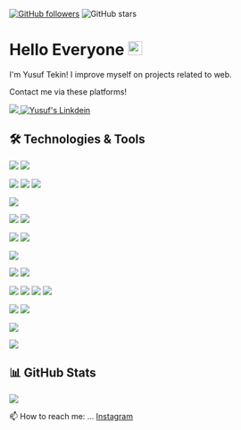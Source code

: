 
[![GitHub followers](https://img.shields.io/github/followers/Yusuf-Tekin?style=social)](https://github.com/Yusuf-Tekin?tab=followers)
![GitHub stars](https://img.shields.io/github/stars/Yusuf-Tekin?style=social)



# Hello Everyone <img src = "https://www.flaticon.com/svg/vstatic/svg/599/599527.svg?token=exp=1620037545~hmac=bb513b8ac314e9f23ac2789d82083b4d" width="25">
I'm Yusuf Tekin! I improve myself on projects related to web.

Contact me via these platforms! 

  <a href="https://www.instagram.com/yusuf.tekinx/"> <img src="https://skillicons.dev/icons?i=instagram"></img> </a>
  <a href="https://www.linkedin.com/in/yusuf-tekin-683a9b1a2/" target="_blank" rel="nofollow"><img alt="Yusuf's Linkdein" src="https://skillicons.dev/icons?i=linkedin" /></a>

  
## 🛠 Technologies & Tools 

<img src="https://skillicons.dev/icons?i=java&theme=light"></img>
<img src="https://skillicons.dev/icons?i=spring"></img>


<img src="https://skillicons.dev/icons?i=react&theme=light"></img>
<img src="https://skillicons.dev/icons?i=redux&theme=light"></img>
<img src="https://skillicons.dev/icons?i=next&theme=light"></img>


<img src="https://skillicons.dev/icons?i=js&theme=light"></img>


<img src="https://skillicons.dev/icons?i=vue&theme=light"></img>
<img src="https://skillicons.dev/icons?i=nuxt&theme=light"></img>



<img src="https://skillicons.dev/icons?i=nodejs"></img>
<img src="https://skillicons.dev/icons?i=express"></img>

<img src="https://skillicons.dev/icons?i=mongo"></img>

<img src="https://skillicons.dev/icons?i=python&theme=light"></img>
<img src="https://skillicons.dev/icons?i=django&theme=light"></img>

<img src="https://skillicons.dev/icons?i=html&theme=light"></img>
<img src="https://skillicons.dev/icons?i=css&theme=light"></img>
<img src="https://skillicons.dev/icons?i=bootstrap&theme=light"></img>
<img src="https://skillicons.dev/icons?i=tailwind&theme=light"></img>


<img src="https://skillicons.dev/icons?i=c&theme=light"></img>
<img src="https://skillicons.dev/icons?i=cpp&theme=light"></img>


<img src="https://skillicons.dev/icons?i=aws&theme=light"></img>

<img src="https://skillicons.dev/icons?i=firebase&theme=light"></img>














## 📊 GitHub Stats

<p align="center">
  <p>
    <img src="https://github-readme-stats.vercel.app/api?username=Yusuf-Tekin&count_private=true&show_icons=true&theme=tokyonight">
</p>
</p>



📫 How to reach me: ... [Instagram](https://www.instagram.com/yusuf.tekinx/)

